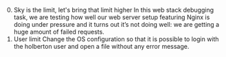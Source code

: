 0. Sky is the limit, let's bring that limit higher
In this web stack debugging task, we are testing how well our web server setup featuring Nginx is doing under pressure and it turns out it’s not doing well: we are getting a huge amount of failed requests.
1. User limit
Change the OS configuration so that it is possible to login with the holberton user and open a file without any error message.
